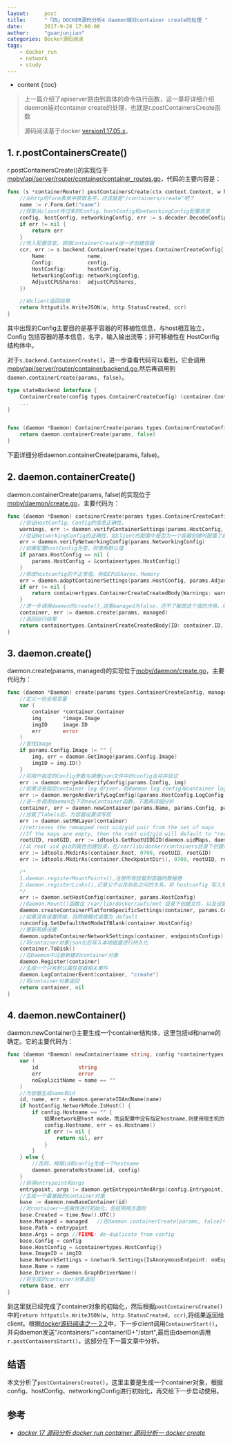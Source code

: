 ```yaml
---
layout:     post
title:      "「四」DOCKER源码分析4 daemon端对container create的处理 "
date:       2017-9-28 17:00:00 
author:     "guanjunjian"
categories: Docker源码阅读
tags:
    - docker_run
    - network
    - study
---
```


* content
{:toc}

> 上一篇介绍了apiserver路由到具体的命令执行函数，这一章将详细介绍daemon端对container create的处理，也就是r.postContainersCreate函数
>  
> 源码阅读基于docker [version1.17.05.x](https://github.com/moby/moby/tree/17.05.x)。

## 1. r.postContainersCreate()

r.postContainersCreate()的实现位于[moby/api/server/router/container/container_routes.go](https://github.com/moby/moby/blob/17.05.x/api/server/router/container/container_routes.go#L362#L396)，代码的主要内容是：

```go
func (s *containerRouter) postContainersCreate(ctx context.Context, w http.ResponseWriter, r *http.Request, vars map[string]string) error {
	//从http的form表单中获取名字，应该就是"/containers/create"吧？
	name := r.Form.Get("name")
	//获取从client传过来的Config、hostConfig和networkingConfig配置信息
	config, hostConfig, networkingConfig, err := s.decoder.DecodeConfig(r.Body)
	if err != nil {
		return err
	}
	//传入配置信息，调用ContainerCreate进一步创建容器
	ccr, err := s.backend.ContainerCreate(types.ContainerCreateConfig{
		Name:             name,
		Config:           config,
		HostConfig:       hostConfig,
		NetworkingConfig: networkingConfig,
		AdjustCPUShares:  adjustCPUShares,
	})
	
	//给client返回结果
	return httputils.WriteJSON(w, http.StatusCreated, ccr)
}
```




其中出现的Config主要目的是基于容器的可移植性信息，与host相互独立，Config 包括容器的基本信息，名字，输入输出流等；非可移植性在 HostConfig 结构体中。

对于`s.backend.ContainerCreate()`，进一步查看代码可以看到，它会调用[moby/api/server/router/container/backend.go](https://github.com/moby/moby/blob/17.05.x/api/server/router/container/backend.go#L36),然后再调用到`daemon.containerCreate(params, false)`。

```go
type stateBackend interface {
	ContainerCreate(config types.ContainerCreateConfig) (container.ContainerCreateCreatedBody, error)
	...
}


func (daemon *Daemon) ContainerCreate(params types.ContainerCreateConfig) (containertypes.ContainerCreateCreatedBody, error) {
	return daemon.containerCreate(params, false)
}
```

下面详细分析daemon.containerCreate(params, false)。


## 2. daemon.containerCreate()

daemon.containerCreate(params, false)的实现位于[moby/daemon/create.go](https://github.com/moby/moby/blob/17.05.x/daemon/create.go#L36#L67)，主要代码为：

```go
func (daemon *Daemon) containerCreate(params types.ContainerCreateConfig, managed bool) (containertypes.ContainerCreateCreatedBody, error) {
	//验证HostConfig、Config的信息正确性。
	warnings, err := daemon.verifyContainerSettings(params.HostConfig, params.Config, false)
	//验证NetworkingConfig的正确性，如client的配置中是否为一个容器创建时配置了超过1个network，查看IPAMConfig是否有效
	err = daemon.verifyNetworkingConfig(params.NetworkingConfig)
	//如果配置hostConfig为空，则使用默认值
	if params.HostConfig == nil {
		params.HostConfig = &containertypes.HostConfig{}
	}
	//修改hostconfig的不正常值，例如CPUShares、Memory
	err = daemon.adaptContainerSettings(params.HostConfig, params.AdjustCPUShares)
	if err != nil {
		return containertypes.ContainerCreateCreatedBody{Warnings: warnings}, err
	}
	//进一步调用daemon的create(),这里managed为false，还不了解是这个值的作用，用到时再分析
	container, err := daemon.create(params, managed)
	//返回运行结果
	return containertypes.ContainerCreateCreatedBody{ID: container.ID, Warnings: warnings}, nil
}
```

## 3. daemon.create()

daemon.create(params, managed)的实现位于[moby/daemon/create.go](https://github.com/moby/moby/blob/17.05.x/daemon/create.go#L70#L156)，主要代码为：

```go
func (daemon *Daemon) create(params types.ContainerCreateConfig, managed bool) (retC *container.Container, retErr error) {
	//定义一些全局变量
	var (
		container *container.Container
		img       *image.Image
		imgID     image.ID
		err       error
	)
	//查找Image
	if params.Config.Image != "" {
		img, err = daemon.GetImage(params.Config.Image)
		imgID = img.ID()
	}
	//将用户指定的Config参数与镜像json文件中的config合并并验证
	err := daemon.mergeAndVerifyConfig(params.Config, img)
	//如果没有指定container log driver，将daemon log config与container log config合并
	err := daemon.mergeAndVerifyLogConfig(&params.HostConfig.LogConfig)
	//进一步调用daemon包下的newContainer函数，下面再详细分析
	container, err = daemon.newContainer(params.Name, params.Config, params.HostConfig, imgID, managed)
	//挂载了labels后，为容器设置读写层
	err := daemon.setRWLayer(container)
	//retrieves the remapped root uid/gid pair from the set of maps
	//If the maps are empty, then the root uid/gid will default to "real" 0/0
	rootUID, rootGID, err := idtools.GetRootUIDGID(daemon.uidMaps, daemon.gidMaps)
	//以 root uid gid的属性创建目录，在/var/lib/docker/containers目录下创建容器文件，并在容器文件下创建checkpoints目录
	err := idtools.MkdirAs(container.Root, 0700, rootUID, rootGID)
	err := idtools.MkdirAs(container.CheckpointDir(), 0700, rootUID, rootGID)

	/*
	1.daemon.registerMountPoints(),注册所有挂载到容器的数据卷
	2.daemon.registerLinks(),记录父子以及别名之间的关系，将 hostconfig 写入文件 hostconfig.json		
	*/
	err := daemon.setHostConfig(container, params.HostConfig)
	//daemon.Mount()函数在 /var/lib/docker/aufs/mnt 目录下创建文件，以及设置工作目录
	daemon.createContainerPlatformSpecificSettings(container, params.Config, params.HostConfig)
	//如果没有设置网络，将网络模式设置为 default
	runconfig.SetDefaultNetModeIfBlank(container.HostConfig)
	//更新网络设置
	daemon.updateContainerNetworkSettings(container, endpointsConfigs)
	//将container对象json化后写入本地磁盘进行持久化
	container.ToDisk()
	//在Daemon中注册新建的container对象
	daemon.Register(container)
	//生成一个只有默认属性容器相关事件
	daemon.LogContainerEvent(container, "create")
	//将container对象返回
	return container, nil
}
```

## 4. daemon.newContainer()

daemon.newContainer()主要生成一个container结构体，这里包括id和name的确定。它的主要代码为：

```go
func (daemon *Daemon) newContainer(name string, config *containertypes.Config, hostConfig *containertypes.HostConfig, imgID image.ID, managed bool) (*container.Container, error) {
	var (
		id             string
		err            error
		noExplicitName = name == ""
	)
	//为容器生成name和id
	id, name, err = daemon.generateIDAndName(name)
	if hostConfig.NetworkMode.IsHost() {
		if config.Hostname == "" {
			如果network是host mode，而且配置中没有指定hostname,则使用宿主机的hostname
			config.Hostname, err = os.Hostname()
			if err != nil {
				return nil, err
			}
		}
	} else {
		//否则，根据id和config生成一个hostname
		daemon.generateHostname(id, config)
	}
	//获得entrypoint和args
	entrypoint, args := daemon.getEntrypointAndArgs(config.Entrypoint, config.Cmd)
	//生成一个最基础的container对象
	base := daemon.newBaseContainer(id)
	//对container一些属性进行初始化，包括网络方面的
	base.Created = time.Now().UTC()
	base.Managed = managed   //在daemon.containerCreate(params, false)中传入的，managed==false
	base.Path = entrypoint
	base.Args = args //FIXME: de-duplicate from config
	base.Config = config
	base.HostConfig = &containertypes.HostConfig{}
	base.ImageID = imgID
	base.NetworkSettings = &network.Settings{IsAnonymousEndpoint: noExplicitName}
	base.Name = name
	base.Driver = daemon.GraphDriverName()
	//将生成的container对象返回
	return base, err
}
```

到这里就已经完成了container对象的初始化，然后根据`postContainersCreate()`中的`return httputils.WriteJSON(w, http.StatusCreated, ccr)`,将结果返回给client。根据[docker源码阅读之一 2.2](https://guanjunjian.github.io/2017/09/26/docker-client-excuting-flow-for-run/)中，下一步client调用`ContainerStart()`，并向daemon发送"/containers/"+containerID+"/start",最后由daemon调用`r.postContainersStart()`，这部分在下一篇文章中分析。


## 结语

本文分析了`postContainersCreate()`，这里主要是生成一个container对象，根据config、hostConfig、networkingConfig进行初始化，再交给下一步启动使用。

## 参考

* *[docker 17 源码分析 docker run container 源码分析一 docker create](http://blog.csdn.net/zhonglinzhang/article/details/53435590)*
